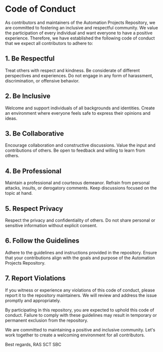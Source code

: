 # Code of Conduct

As contributors and maintainers of the Automation Projects Repository, we are committed to fostering an inclusive and respectful community. We value the participation of every individual and want everyone to have a positive experience. Therefore, we have established the following code of conduct that we expect all contributors to adhere to:

## 1. Be Respectful

Treat others with respect and kindness. Be considerate of different perspectives and experiences. Do not engage in any form of harassment, discrimination, or offensive behavior.

## 2. Be Inclusive

Welcome and support individuals of all backgrounds and identities. Create an environment where everyone feels safe to express their opinions and ideas.

## 3. Be Collaborative

Encourage collaboration and constructive discussions. Value the input and contributions of others. Be open to feedback and willing to learn from others.

## 4. Be Professional

Maintain a professional and courteous demeanor. Refrain from personal attacks, insults, or derogatory comments. Keep discussions focused on the topic at hand.

## 5. Respect Privacy

Respect the privacy and confidentiality of others. Do not share personal or sensitive information without explicit consent.

## 6. Follow the Guidelines

Adhere to the guidelines and instructions provided in the repository. Ensure that your contributions align with the goals and purpose of the Automation Projects Repository.

## 7. Report Violations

If you witness or experience any violations of this code of conduct, please report it to the repository maintainers. We will review and address the issue promptly and appropriately.

By participating in this repository, you are expected to uphold this code of conduct. Failure to comply with these guidelines may result in temporary or permanent exclusion from the repository.

We are committed to maintaining a positive and inclusive community. Let's work together to create a welcoming environment for all contributors.

Best regards,
RAS SCT SBC
